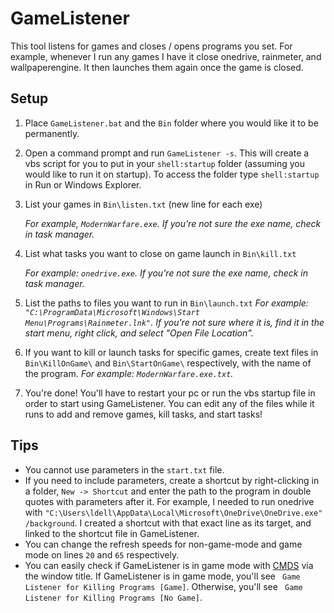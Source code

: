 # GameListener
 This tool listens for games and closes / opens programs you set. For example, whenever I run any games I have it close onedrive, rainmeter, and wallpaperengine. It then launches them again once the game is closed.



## Setup

1. Place `GameListener.bat` and the `Bin` folder where you would like it to be permanently.

2. Open a command prompt and run `GameListener -s`. This will create a vbs script for you to put in your `shell:startup` folder (assuming you would like to run it on startup). To access the folder type `shell:startup` in Run or Windows Explorer.

3. List your games in `Bin\listen.txt` (new line for each exe)

   *For example, `ModernWarfare.exe`. If you're not sure the exe name, check in task manager.*

4. List what tasks you want to close on game launch in `Bin\kill.txt`

   *For example: `onedrive.exe`. If you're not sure the exe name, check in task manager.*

5. List the paths to files you want to run in `Bin\launch.txt`
   *For example: `"C:\ProgramData\Microsoft\Windows\Start Menu\Programs\Rainmeter.lnk"`. If you're not sure where it is, find it in the start menu, right click, and select "Open File Location".*

6. If you want to kill or launch tasks for specific games, create text files in `Bin\KillOnGame\` and `Bin\StartOnGame\` respectively, with the name of the program.
   *For example: `ModernWarfare.exe.txt`.*

7. You're done! You'll have to restart your pc or run the vbs startup file in order to start using GameListener. You can edit any of the files while it runs to add and remove games, kill tasks, and start tasks!

## Tips

- You cannot use parameters in the `start.txt` file. 
- If you need to include parameters, create a shortcut by right-clicking in a folder, `New -> Shortcut` and enter the path to the program in double quotes with parameters after it.
  For example, I needed to run onedrive with `"C:\Users\ldell\AppData\Local\Microsoft\OneDrive\OneDrive.exe" /background`. I created a shortcut with that exact line as its target, and linked to the shortcut file in GameListener.
- You can change the refresh speeds for non-game-mode and game mode on lines `20` and `65` respectively.
- You can easily check if GameListener is in game mode with [CMDS](https://github.com/ITCMD/CMDS) via the window title. If GameListener is in game mode, you'll see ` Game Listener for Killing Programs [Game]`. Otherwise, you'll see ` Game Listener for Killing Programs [No Game]`.



